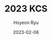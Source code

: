 ---
layout: memories-info  # FIXED! DO NOT CHANGE!
author: "Hoyeon Ryu"   # your name
title:  "2023 KCS"  # publication title
date:   2023-02-06  # date

params:
    gallery:
        - "gallery/image.png"  # first image will automatically be considered as a thumbnail
---